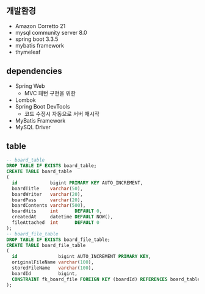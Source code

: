 ## 개발환경
- Amazon Corretto 21
- mysql community server 8.0
- spring boot 3.3.5
- mybatis framework
- thymeleaf

## dependencies
- Spring Web
    - MVC 패턴 구현을 위한
- Lombok
- Spring Boot DevTools
    - 코드 수정시 자동으로 서버 재시작
- MyBatis Framework
- MySQL Driver

## table
```sql
-- board_table
DROP TABLE IF EXISTS board_table;
CREATE TABLE board_table
(
  id            bigint PRIMARY KEY AUTO_INCREMENT,
  boardTitle    varchar(50),
  boardWriter   varchar(20),
  boardPass     varchar(20),
  boardContents varchar(500),
  boardHits     int      DEFAULT 0,
  createdAt     datetime DEFAULT NOW(),
  fileAttached  int      DEFAULT 0
);
-- board_file_table
DROP TABLE IF EXISTS board_file_table;
CREATE TABLE board_file_table
(
  id               bigint AUTO_INCREMENT PRIMARY KEY,
  originalFileName varchar(100),
  storedFileName   varchar(100),
  boardId          bigint,
  CONSTRAINT fk_board_file FOREIGN KEY (boardId) REFERENCES board_table (id) ON DELETE CASCADE
);
```

